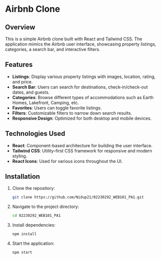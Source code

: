 # Airbnb Clone

## Overview

This is a simple Airbnb clone built with React and Tailwind CSS. The application mimics the Airbnb user interface, showcasing property listings, categories, a search bar, and interactive filters.

## Features


- **Listings**: Display various property listings with images, location, rating, and price.
- **Search Bar**: Users can search for destinations, check-in/check-out dates, and guests.
- **Categories**: Browse different types of accommodations such as Earth Homes, Lakefront, Camping, etc.
- **Favorites**: Users can toggle favorite listings.
- **Filters**: Customizable filters to narrow down search results.
- **Responsive Design**: Optimized for both desktop and mobile devices.


## Technologies Used

- **React**: Component-based architecture for building the user interface.
- **Tailwind CSS**: Utility-first CSS framework for responsive and modern styling.
- **React Icons**: Used for various icons throughout the UI.

## Installation

1. Clone the repository:
    ```bash
    git clone https://github.com/Nidup21/02230292_WEB101_PA1.git
    ```

2. Navigate to the project directory:
    ```bash
    cd 02230292_WEB101_PA1
    ```

3. Install dependencies:
    ```bash
    npm install
    ```



4. Start the application:
    ```bash
    npm start
    ```